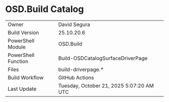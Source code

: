 ﻿# OSD.Build Catalog

| | |
|-|-|
| Owner | David Segura |
| Build Version | 25.10.20.6 |
| PowerShell Module | OSD.Build |
| PowerShell Function | Build-OSDCatalogSurfaceDriverPage |
| Files | build-driverpage.* |
| Build Workflow | GitHub Actions |
| Last Update | Tuesday, October 21, 2025 5:07:20 AM UTC |
